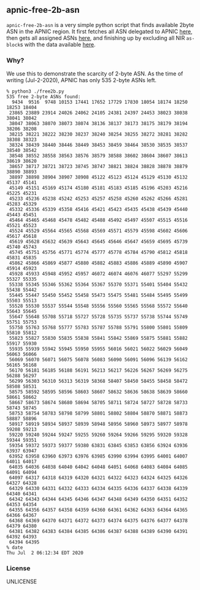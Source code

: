 apnic-free-2b-asn
---

`apnic-free-2b-asn` is a very simple python script that finds available 2byte ASN in the APNIC region. It first fetches all ASN delegated to APNIC [here](https://raw.githubusercontent.com/rfc1036/whois/next/as_del_list"), then gets all assigned ASNs [here](https://ftp.apnic.net/apnic/whois/apnic.db.aut-num.gz), and finishing up by excluding all NIR `as-block`s with the data available [here](https://ftp.apnic.net/apnic/whois/apnic.db.as-block.gz).

### Why?

We use this to demonstrate the scarcity of 2-byte ASN. As the time of writing (Jul-2-2020), APNIC has only 535 2-byte ASNs left.

```
% python3 ./free2b.py
535 free 2-byte ASNs found:
  9434  9516  9748 10153 17441 17652 17729 17830 18054 18174 18250 18253 18404
 23865 23889 23914 24026 24062 24105 24381 24397 24453 38023 38038 38041 38042
 38047 38063 38070 38073 38074 38136 38137 38173 38175 38179 38194 38206 38208
 38215 38221 38222 38230 38237 38240 38254 38255 38272 38281 38282 38308 38323
 38324 38439 38440 38446 38449 38453 38459 38464 38530 38535 38537 38540 38542
 38548 38552 38558 38563 38576 38579 38588 38602 38604 38607 38613 38619 38620
 38657 38717 38721 38723 38745 38747 38821 38824 38828 38878 38879 38890 38893
 38897 38898 38904 38907 38908 45122 45123 45124 45129 45130 45132 45137 45141
 45149 45151 45169 45174 45180 45181 45183 45185 45196 45203 45216 45225 45231
 45233 45236 45238 45242 45253 45257 45258 45260 45262 45266 45281 45283 45329
 45332 45336 45339 45358 45416 45421 45423 45435 45438 45439 45440 45443 45451
 45464 45465 45468 45478 45482 45488 45492 45497 45507 45515 45516 45521 45523
 45524 45529 45564 45565 45568 45569 45571 45579 45598 45602 45606 45617 45618
 45619 45628 45632 45639 45643 45645 45646 45647 45659 45695 45739 45740 45743
 45745 45751 45756 45771 45774 45777 45778 45784 45790 45812 45818 45831 45835
 45862 45866 45869 45877 45880 45882 45883 45886 45889 45890 45907 45914 45923
 45928 45933 45948 45952 45957 46072 46074 46076 46077 55297 55299 55327 55335
 55338 55345 55346 55362 55364 55367 55370 55371 55401 55404 55432 55438 55442
 55445 55447 55450 55452 55458 55473 55475 55481 55484 55495 55499 55503 55513
 55528 55530 55537 55544 55548 55556 55560 55565 55568 55572 55640 55643 55645
 55647 55648 55708 55718 55727 55728 55735 55737 55738 55744 55749 55751 55753
 55758 55763 55768 55777 55783 55787 55788 55791 55800 55801 55809 55810 55812
 55823 55827 55830 55835 55838 55841 55842 55869 55875 55881 55882 55917 55930
 55935 55939 55942 55945 55950 55955 56016 56021 56022 56029 56049 56063 56066
 56069 56070 56071 56075 56078 56083 56090 56091 56096 56139 56162 56165 56168
 56170 56181 56185 56188 56191 56213 56217 56226 56267 56269 56275 56288 56297
 56299 56303 56310 56313 56319 58368 58407 58450 58455 58458 58472 58508 58531
 58575 58592 58595 58596 58603 58607 58632 58636 58638 58639 58660 58661 58662
 58667 58673 58674 58680 58694 58705 58711 58724 58727 58728 58733 58743 58745
 58753 58754 58783 58798 58799 58801 58802 58804 58870 58871 58873 58887 58896
 58917 58919 58934 58937 58939 58948 58956 58960 58973 58977 58978 59208 59213
 59220 59240 59244 59247 59255 59260 59264 59266 59295 59320 59328 59344 59351
 59354 59372 59373 59377 59380 63831 63845 63853 63856 63924 63936 63937 63947
 63952 63958 63960 63973 63976 63985 63990 63994 63995 64001 64007 64011 64017
 64035 64036 64038 64040 64042 64048 64051 64068 64083 64084 64085 64091 64094
 64097 64317 64318 64319 64320 64321 64322 64323 64324 64325 64326 64327 64328
 64329 64330 64331 64332 64333 64334 64335 64336 64337 64338 64339 64340 64341
 64342 64343 64344 64345 64346 64347 64348 64349 64350 64351 64352 64353 64354
 64355 64356 64357 64358 64359 64360 64361 64362 64363 64364 64365 64366 64367
 64368 64369 64370 64371 64372 64373 64374 64375 64376 64377 64378 64379 64380
 64381 64382 64383 64384 64385 64386 64387 64388 64389 64390 64391 64392 64393
 64394 64395
% date
Thu Jul  2 06:12:34 EDT 2020
 ```

### License

UNLICENSE
